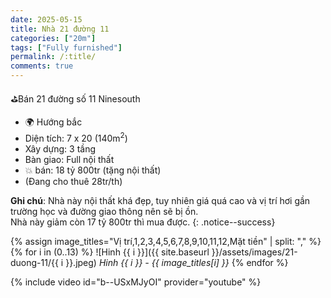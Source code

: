```yaml
---
date: 2025-05-15
title: Nhà 21 đường 11 
categories: ["20m"]
tags: ["Fully furnished"]
permalink: /:title/
comments: true
---
```


⛳️Bán 21 đường số 11 Ninesouth
- 🌍 Hướng bắc
- Diện tích: 7 x 20 (140m<sup>2</sup>)
- Xây dựng: 3 tầng
- Bàn giao: Full nội thất
- 💥 bán: 18 tỷ 800tr (tặng nội thất)
- (Đang cho thuê 28tr/th)

**Ghi chú**: Nhà này nội thất khá đẹp, tuy nhiên giá quá cao và vị trí hơi gần trường học và đường giao thông nên sẽ bị ồn.  
Nhà này giảm còn 17 tỷ 800tr thì mua được.
{: .notice--success}

{% assign image_titles="Vị trí,1,2,3,4,5,6,7,8,9,10,11,12,Mặt tiền" | split: "," %}
{% for i in (0..13) %}
![Hinh {{ i }}]({{ site.baseurl }}/assets/images/21-duong-11/{{ i }}.jpeg)
_Hinh {{ i }} - {{ image_titles[i] }}_
{% endfor %}

{% include video id="b--USxMJyOI" provider="youtube" %}
